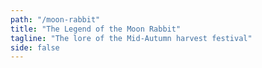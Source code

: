 ```yaml
---
path: "/moon-rabbit"
title: "The Legend of the Moon Rabbit"
tagline: "The lore of the Mid-Autumn harvest festival"
side: false
---
```


